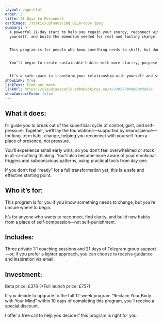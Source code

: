 ```yaml
---
layout: page.html
order: 3
title: 21 Days to Reconnect
cardImage: /static/uploads/img_0118-copy.jpeg
summary: >-
  A powerful 21-day start to help you regain your energy, reconnect with
  yourself, and build the momentum needed for real and lasting change.


  This program is for people who know something needs to shift, but don’t quite know where to start. If you’ve tried to do it on your own, if you feel disconnected, reactive, or stuck in cycles of self-pressure, this is your first step toward breaking free.


  You’ll begin to create sustainable habits with more clarity, purpose, and ease—without falling into extremes or impossible expectations.


  It’s a safe space to transform your relationship with yourself and start building change from the inside out.
showLink: true
linkText: Find out more
linkUrl: https://claudiadecarlo.zohobookings.eu/#/240577000000038054
showContactForm: false
---
```

## **What it does:**

I’ll guide you to break out of the superficial cycle of control, guilt, and self-pressure. Together, we’ll lay the foundations—supported by neuroscience—for long-term habit change, helping you reconnect with yourself from a place of presence, not pressure.

You’ll experience small early wins, so you don’t feel overwhelmed or stuck in all-or-nothing thinking. You’ll also become more aware of your emotional triggers and subconscious patterns, using practical tools from day one.

If you don’t feel “ready” for a full transformation yet, this is a safe and effective starting point.

## **Who it’s for:**

This program is for you if you know something needs to change, but you’re unsure where to begin.

It’s for anyone who wants to reconnect, find clarity, and build new habits from a place of self-compassion—not self-punishment.

## **Includes:**

Three private 1:1 coaching sessions and 21 days of Telegram group support—or, if you prefer a lighter approach, you can choose to receive guidance and inspiration via email.

## **Investment:**

Beta price: £376 (*Full launch price: £757)

If you decide to upgrade to the full 12-week program “Reclaim Your Body with Your Mind” within 10 days of completing this program, you’ll receive a special discount.

I offer a free call to help you decide if this program is right for you.
